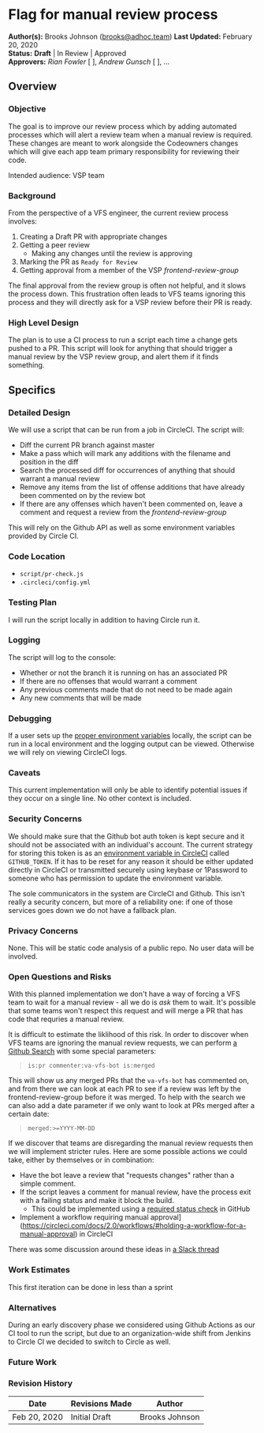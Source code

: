 # Flag for manual review process

**Author(s):** Brooks Johnson (brooks@adhoc.team)
**Last Updated:** February 20, 2020  
**Status:** **Draft** | In Review | Approved  
**Approvers:** _Rian Fowler_ \[ \], _Andrew Gunsch_ \[ \], ...  



## Overview

### Objective

The goal is to improve our review process which by adding automated processes which will alert a review team when a manual review is required.
These changes are meant to work alongside the Codeowners changes which will give each app team primary responsibility for reviewing their code.


Intended audience: VSP team

### Background

From the perspective of a VFS engineer, the current review process involves:

1. Creating a Draft PR with appropriate changes
1. Getting a peer review
    - Making any changes until the review is approving
1. Marking the PR as `Ready for Review`
1. Getting approval from a member of the VSP *frontend-review-group*

The final approval from the review group is often not helpful, and it slows the process down.
This frustration often leads to VFS teams ignoring this process and they will directly ask for a VSP review before their PR is ready.

### High Level Design

The plan is to use a CI process to run a script each time a change gets pushed to a PR.
This script will look for anything that should trigger a manual review by the VSP review group, and alert them if it finds something.

## Specifics

### Detailed Design

We will use a script that can be run from a job in CircleCI.
The script will:

- Diff the current PR branch against master
- Make a pass which will mark any additions with the filename and position in the diff
- Search the processed diff for occurrences of anything that should warrant a manual review
- Remove any items from the list of offense additions that have already been commented on by the review bot
- If there are any offenses which haven't been commented on, leave a comment and request a review from the *frontend-review-group*

This will rely on the Github API as well as some environment variables provided by Circle CI.

### Code Location

- `script/pr-check.js`
- `.circleci/config.yml`

### Testing Plan
I will run the script locally in addition to having Circle run it.

### Logging
The script will log to the console:
- Whether or not the branch it is running on has an associated PR
- If there are no offenses that would warrant a comment
- Any previous comments made that do not need to be made again
- Any new comments that will be made

### Debugging

If a user sets up the [proper environment variables](./manual-review-triggers.md#required-environment-variables) locally, the script can be run in a local environment and the logging output can be viewed.  Otherwise we will rely on viewing CircleCI logs.

### Caveats

This current implementation will only be able to identify potential issues if they occur on a single line.
No other context is included.

### Security Concerns

We should make sure that the Github bot auth token is kept secure and it should not be associated with an individual's account.
The current strategy for storing this token is as an [environment variable in CircleCI](https://ui.circleci.com/settings/project/github/department-of-veterans-affairs/vets-website/environment-variables) called `GITHUB_TOKEN`.
If it has to be reset for any reason it should be either updated directly in CircleCI or transmitted securely using keybase or 1Password to someone who has permission to update the environment variable.

The sole communicators in the system are CircleCI and Github.  This isn't really a security concern, but more of a reliability one: if one of those services goes down we do not have a fallback plan.

### Privacy Concerns

None.  This will be static code analysis of a public repo.  No user data will be involved.

### Open Questions and Risks

With this planned implementation we don't have a way of forcing a VFS team to wait for a manual review - all we do is _ask_ them to wait.  It's possible that some teams won't respect this request and will merge a PR that has code that requries a manual review.

It is difficult to estimate the liklihood of this risk.  In order to discover when VFS teams are ignoring the manual review requests, we can perform [a Github Search](https://github.com/department-of-veterans-affairs/vets-website/pulls?q=is%3Apr+commenter%3Ava-vfs-bot+is%3Amerged+) with some special parameters:

> `is:pr commenter:va-vfs-bot is:merged`

This will show us any merged PRs that the `va-vfs-bot` has commented on, and from there we can look at each PR to see if a review was left by the frontend-review-group before it was merged.
To help with the search we can also add a date parameter if we only want to look at PRs merged after a certain date:

> `merged:>=YYYY-MM-DD`

If we discover that teams are disregarding the manual review requests then we will implement stricter rules.
Here are some possible actions we could take, either by themselves or in combination:

- Have the bot leave a review that "requests changes" rather than a simple comment.
- If the script leaves a comment for manual review, have the process exit with a failing status and make it block the build.
    - This could be implemented using a [required status check](https://help.github.com/en/github/administering-a-repository/about-required-status-checks) in GitHub
- Implement a workflow requiring manual approval](https://circleci.com/docs/2.0/workflows/#holding-a-workflow-for-a-manual-approval) in CircleCI

There was some discussion around these ideas in [a Slack thread](https://dsva.slack.com/archives/CQH357ZTP/p1582144303027700)

### Work Estimates
This first iteration can be done in less than a sprint

### Alternatives

During an early discovery phase we considered using Github Actions as our CI tool to run the script, but due to an 
organization-wide shift from Jenkins to Circle CI we decided to switch to Circle as well.

### Future Work

### Revision History

Date | Revisions Made | Author
-----|----------------|--------
Feb 20, 2020 | Initial Draft | Brooks Johnson
